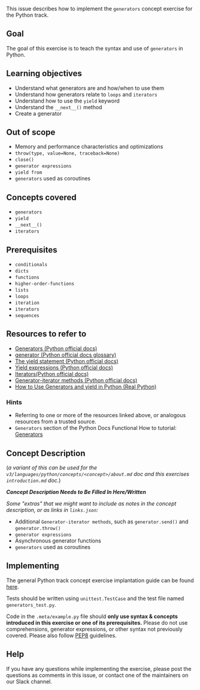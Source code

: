 This issue describes how to implement the `generators` concept exercise for the Python track.

## Goal

The goal of this exercise is to teach the syntax and use of `generators` in Python. 

## Learning objectives

-  Understand what generators are and how/when to use them
-  Understand how generators relate to `loops` and `iterators`
-  Understand how to use the `yield` keyword
-  Understand the `__next__()` method
-  Create a generator


## Out of scope

- Memory and performance characteristics and optimizations
- `throw(type, value=None, traceback=None)`
- `close()`
- `generator expressions`
- `yield from`
- `generators` used as coroutines


## Concepts covered

-  `generators`
-  `yield`
-   `__next__()`
-  `iterators`


## Prerequisites

-  `conditionals`
-  `dicts`
-  `functions`
-  `higher-order-functions`
-  `lists`
-  `loops`
-  `iteration`
-  `iterators`
-  `sequences`



## Resources to refer to

-  [Generators (Python official docs)](https://docs.python.org/3/howto/functional.html#generators)
- [generator (Python official docs glossary)](https://docs.python.org/3/glossary.html#term-generator)
- [The yield statement (Python official docs)](https://docs.python.org/3/reference/simple_stmts.html#the-yield-statement)
- [Yield expressions (Python official docs)](https://docs.python.org/3/reference/expressions.html#yieldexpr)
- [Iterators(Python official docs)](https://docs.python.org/3/howto/functional.html?#iterators)
- [Generator-iterator methods (Python official docs)](https://docs.python.org/3/reference/expressions.html#generator-iterator-methods)
- [How to Use Generators and yield in Python (Real Python)](https://realpython.com/introduction-to-python-generators/)

### Hints

-  Referring to one or more of the resources linked above, or analogous resources from a trusted source.
- `Generators` section of the Python Docs Functional How to tutorial:  [Generators](https://docs.python.org/3/howto/functional.html#generators)


## Concept Description 

(_a variant of this can be used for the `v3/languages/python/concepts/<concept>/about.md` doc and this exercises  `introduction.md` doc._)

_**Concept Description Needs to Be Filled In Here/Written**_

_Some "extras" that we might want to include as notes in the concept description, or as links in `links.json`:_

-  Additional `Generator-iterator methods`, such as `generator.send()` and `generator.throw()`
- `generator expressions`
-  Asynchronous generator functions
- `generators` used as coroutines

## Implementing

The general Python track concept exercise implantation guide can be found [here](https://github.com/exercism/v3/blob/master/languages/python/reference/implementing-a-concept-exercise.md).

Tests should be written using `unittest.TestCase` and the test file named `generators_test.py`.

Code in the `.meta/example.py` file should **only use syntax & concepts introduced in this exercise or one of its prerequisites.** Please do not use comprehensions, generator expressions, or other syntax not previously covered.  Please also follow [PEP8](https://www.python.org/dev/peps/pep-0008/) guidelines.

## Help

If you have any questions while implementing the exercise, please post the questions as comments in this issue, or contact one of the maintainers on our Slack channel.



